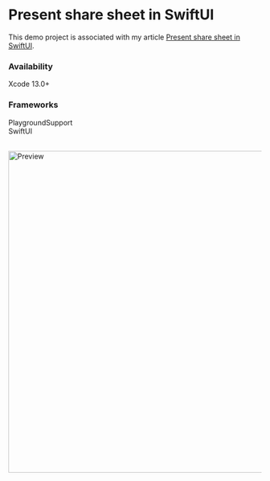 # Present share sheet in SwiftUI

This demo project is associated with my article [Present share sheet in SwiftUI](https://yaacoub.github.io/articles/swift-tip/present-share-sheet-in-swiftui).

### Availability

Xcode 13.0+

### Frameworks

PlaygroundSupport
<br>
SwiftUI

<br>

<img src="https://user-images.githubusercontent.com/34966652/140638179-6826cede-be14-4d0a-a71b-2bcb4618b1c2.png" height="640" alt="Preview"/>
